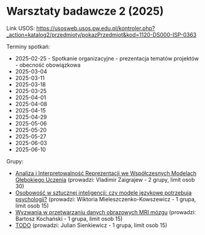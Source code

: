 # Warsztaty badawcze 2 (2025)

Link USOS: https://usosweb.usos.pw.edu.pl/kontroler.php?_action=katalog2/przedmioty/pokazPrzedmiot&kod=1120-DS000-ISP-0363

Terminy spotkań:
- 2025-02-25 - Spotkanie organizacyjne - prezentacja tematów projektów - obecność obowiązkowa	
- 2025-03-04 
- 2025-03-11
- 2025-03-18
- 2025-03-25
- 2025-04-01
- 2025-04-08
- 2025-04-15
- 2025-04-29
- 2025-05-06
- 2025-05-20
- 2025-05-27
- 2025-06-03
- 2025-06-10


Grupy:
- [Analiza i Interpretowalność Reprezentacji we Współczesnych Modelach Głębokiego Uczenia](https://github.com/mini-pw/2025-warsztaty-badawcze/blob/main/grp-xai-reprezentacje.md) (prowadzi: Vladimir Zaigrajew - 2 grupy, limit osob 30)
- [Osobowość w sztucznej inteligencji: czy modele językowe potrzebują psychologii?](https://github.com/mini-pw/2025-warsztaty-badawcze/blob/main/grp-llm-psych.md) (prowadzi: Wiktoria Mieleszczenko-Kowszewicz - 1 grupa, limit osob 15)
- [Wyzwania w przetwarzaniu danych obrazowych MRI mózgu](https://github.com/mini-pw/2025-warsztaty-badawcze/blob/main/grp-mri-brain.md) (prowadzi: Bartosz Kochański - 1 grupa, limit osob 15)
- [TODO]() (prowadzi: Julian Sienkiewicz - 1 grupa, limit osob 15)

  
